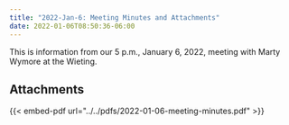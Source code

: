 ```yaml
---
title: "2022-Jan-6: Meeting Minutes and Attachments"
date: 2022-01-06T08:50:36-06:00
---
```

This is information from our 5 p.m., January 6, 2022, meeting with Marty Wymore at the Wieting.
 
## Attachments

{{< embed-pdf url="../../pdfs/2022-01-06-meeting-minutes.pdf" >}}
